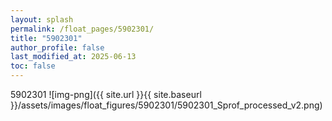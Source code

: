 ```yaml
---
layout: splash
permalink: /float_pages/5902301/
title: "5902301"
author_profile: false
last_modified_at: 2025-06-13
toc: false
---
```

 
5902301
![img-png]({{ site.url }}{{ site.baseurl }}/assets/images/float_figures/5902301/5902301_Sprof_processed_v2.png)